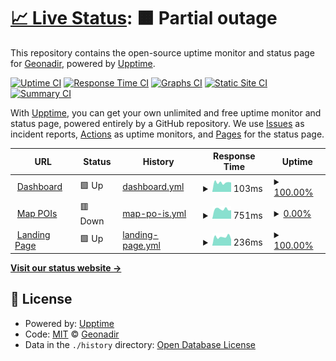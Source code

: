 # [📈 Live Status](https://Geonadir.github.io/server-status): <!--live status--> **🟧 Partial outage**

This repository contains the open-source uptime monitor and status page for [Geonadir](https://Geonadir.github.io/server-status), powered by [Upptime](https://github.com/upptime/upptime).

[![Uptime CI](https://github.com/Geonadir/server-status/workflows/Uptime%20CI/badge.svg)](https://github.com/Geonadir/server-status/actions?query=workflow%3A%22Uptime+CI%22)
[![Response Time CI](https://github.com/Geonadir/server-status/workflows/Response%20Time%20CI/badge.svg)](https://github.com/Geonadir/server-status/actions?query=workflow%3A%22Response+Time+CI%22)
[![Graphs CI](https://github.com/Geonadir/server-status/workflows/Graphs%20CI/badge.svg)](https://github.com/Geonadir/server-status/actions?query=workflow%3A%22Graphs+CI%22)
[![Static Site CI](https://github.com/Geonadir/server-status/workflows/Static%20Site%20CI/badge.svg)](https://github.com/Geonadir/server-status/actions?query=workflow%3A%22Static+Site+CI%22)
[![Summary CI](https://github.com/Geonadir/server-status/workflows/Summary%20CI/badge.svg)](https://github.com/Geonadir/server-status/actions?query=workflow%3A%22Summary+CI%22)

With [Upptime](https://upptime.js.org), you can get your own unlimited and free uptime monitor and status page, powered entirely by a GitHub repository. We use [Issues](https://github.com/Geonadir/server-status/issues) as incident reports, [Actions](https://github.com/Geonadir/server-status/actions) as uptime monitors, and [Pages](https://Geonadir.github.io/server-status) for the status page.

<!--start: status pages-->
<!-- This summary is generated by Upptime (https://github.com/upptime/upptime) -->
<!-- Do not edit this manually, your changes will be overwritten -->
<!-- prettier-ignore -->
| URL | Status | History | Response Time | Uptime |
| --- | ------ | ------- | ------------- | ------ |
| <img alt="" src="https://icons.duckduckgo.com/ip3/data.geonadir.com.ico" height="13"> [Dashboard](https://data.geonadir.com) | 🟩 Up | [dashboard.yml](https://github.com/Geonadir/server-status/commits/HEAD/history/dashboard.yml) | <details><summary><img alt="Response time graph" src="./graphs/dashboard/response-time-week.png" height="20"> 103ms</summary><br><a href="https://Geonadir.github.io/server-status/history/dashboard"><img alt="Response time 150" src="https://img.shields.io/endpoint?url=https%3A%2F%2Fraw.githubusercontent.com%2FGeonadir%2Fserver-status%2FHEAD%2Fapi%2Fdashboard%2Fresponse-time.json"></a><br><a href="https://Geonadir.github.io/server-status/history/dashboard"><img alt="24-hour response time 104" src="https://img.shields.io/endpoint?url=https%3A%2F%2Fraw.githubusercontent.com%2FGeonadir%2Fserver-status%2FHEAD%2Fapi%2Fdashboard%2Fresponse-time-day.json"></a><br><a href="https://Geonadir.github.io/server-status/history/dashboard"><img alt="7-day response time 103" src="https://img.shields.io/endpoint?url=https%3A%2F%2Fraw.githubusercontent.com%2FGeonadir%2Fserver-status%2FHEAD%2Fapi%2Fdashboard%2Fresponse-time-week.json"></a><br><a href="https://Geonadir.github.io/server-status/history/dashboard"><img alt="30-day response time 123" src="https://img.shields.io/endpoint?url=https%3A%2F%2Fraw.githubusercontent.com%2FGeonadir%2Fserver-status%2FHEAD%2Fapi%2Fdashboard%2Fresponse-time-month.json"></a><br><a href="https://Geonadir.github.io/server-status/history/dashboard"><img alt="1-year response time 150" src="https://img.shields.io/endpoint?url=https%3A%2F%2Fraw.githubusercontent.com%2FGeonadir%2Fserver-status%2FHEAD%2Fapi%2Fdashboard%2Fresponse-time-year.json"></a></details> | <details><summary><a href="https://Geonadir.github.io/server-status/history/dashboard">100.00%</a></summary><a href="https://Geonadir.github.io/server-status/history/dashboard"><img alt="All-time uptime 100.00%" src="https://img.shields.io/endpoint?url=https%3A%2F%2Fraw.githubusercontent.com%2FGeonadir%2Fserver-status%2FHEAD%2Fapi%2Fdashboard%2Fuptime.json"></a><br><a href="https://Geonadir.github.io/server-status/history/dashboard"><img alt="24-hour uptime 100.00%" src="https://img.shields.io/endpoint?url=https%3A%2F%2Fraw.githubusercontent.com%2FGeonadir%2Fserver-status%2FHEAD%2Fapi%2Fdashboard%2Fuptime-day.json"></a><br><a href="https://Geonadir.github.io/server-status/history/dashboard"><img alt="7-day uptime 100.00%" src="https://img.shields.io/endpoint?url=https%3A%2F%2Fraw.githubusercontent.com%2FGeonadir%2Fserver-status%2FHEAD%2Fapi%2Fdashboard%2Fuptime-week.json"></a><br><a href="https://Geonadir.github.io/server-status/history/dashboard"><img alt="30-day uptime 100.00%" src="https://img.shields.io/endpoint?url=https%3A%2F%2Fraw.githubusercontent.com%2FGeonadir%2Fserver-status%2FHEAD%2Fapi%2Fdashboard%2Fuptime-month.json"></a><br><a href="https://Geonadir.github.io/server-status/history/dashboard"><img alt="1-year uptime 100.00%" src="https://img.shields.io/endpoint?url=https%3A%2F%2Fraw.githubusercontent.com%2FGeonadir%2Fserver-status%2FHEAD%2Fapi%2Fdashboard%2Fuptime-year.json"></a></details>
| <img alt="" src="https://data.geonadir.com/favicon.ico" height="13"> [Map POIs](https://api.geonadir.com/api/project_coords/) | 🟥 Down | [map-po-is.yml](https://github.com/Geonadir/server-status/commits/HEAD/history/map-po-is.yml) | <details><summary><img alt="Response time graph" src="./graphs/map-po-is/response-time-week.png" height="20"> 751ms</summary><br><a href="https://Geonadir.github.io/server-status/history/map-po-is"><img alt="Response time 1314" src="https://img.shields.io/endpoint?url=https%3A%2F%2Fraw.githubusercontent.com%2FGeonadir%2Fserver-status%2FHEAD%2Fapi%2Fmap-po-is%2Fresponse-time.json"></a><br><a href="https://Geonadir.github.io/server-status/history/map-po-is"><img alt="24-hour response time 673" src="https://img.shields.io/endpoint?url=https%3A%2F%2Fraw.githubusercontent.com%2FGeonadir%2Fserver-status%2FHEAD%2Fapi%2Fmap-po-is%2Fresponse-time-day.json"></a><br><a href="https://Geonadir.github.io/server-status/history/map-po-is"><img alt="7-day response time 751" src="https://img.shields.io/endpoint?url=https%3A%2F%2Fraw.githubusercontent.com%2FGeonadir%2Fserver-status%2FHEAD%2Fapi%2Fmap-po-is%2Fresponse-time-week.json"></a><br><a href="https://Geonadir.github.io/server-status/history/map-po-is"><img alt="30-day response time 978" src="https://img.shields.io/endpoint?url=https%3A%2F%2Fraw.githubusercontent.com%2FGeonadir%2Fserver-status%2FHEAD%2Fapi%2Fmap-po-is%2Fresponse-time-month.json"></a><br><a href="https://Geonadir.github.io/server-status/history/map-po-is"><img alt="1-year response time 1314" src="https://img.shields.io/endpoint?url=https%3A%2F%2Fraw.githubusercontent.com%2FGeonadir%2Fserver-status%2FHEAD%2Fapi%2Fmap-po-is%2Fresponse-time-year.json"></a></details> | <details><summary><a href="https://Geonadir.github.io/server-status/history/map-po-is">0.00%</a></summary><a href="https://Geonadir.github.io/server-status/history/map-po-is"><img alt="All-time uptime 88.56%" src="https://img.shields.io/endpoint?url=https%3A%2F%2Fraw.githubusercontent.com%2FGeonadir%2Fserver-status%2FHEAD%2Fapi%2Fmap-po-is%2Fuptime.json"></a><br><a href="https://Geonadir.github.io/server-status/history/map-po-is"><img alt="24-hour uptime 0.00%" src="https://img.shields.io/endpoint?url=https%3A%2F%2Fraw.githubusercontent.com%2FGeonadir%2Fserver-status%2FHEAD%2Fapi%2Fmap-po-is%2Fuptime-day.json"></a><br><a href="https://Geonadir.github.io/server-status/history/map-po-is"><img alt="7-day uptime 0.00%" src="https://img.shields.io/endpoint?url=https%3A%2F%2Fraw.githubusercontent.com%2FGeonadir%2Fserver-status%2FHEAD%2Fapi%2Fmap-po-is%2Fuptime-week.json"></a><br><a href="https://Geonadir.github.io/server-status/history/map-po-is"><img alt="30-day uptime 41.92%" src="https://img.shields.io/endpoint?url=https%3A%2F%2Fraw.githubusercontent.com%2FGeonadir%2Fserver-status%2FHEAD%2Fapi%2Fmap-po-is%2Fuptime-month.json"></a><br><a href="https://Geonadir.github.io/server-status/history/map-po-is"><img alt="1-year uptime 88.56%" src="https://img.shields.io/endpoint?url=https%3A%2F%2Fraw.githubusercontent.com%2FGeonadir%2Fserver-status%2FHEAD%2Fapi%2Fmap-po-is%2Fuptime-year.json"></a></details>
| <img alt="" src="https://icons.duckduckgo.com/ip3/geonadir.com.ico" height="13"> [Landing Page](https://geonadir.com) | 🟩 Up | [landing-page.yml](https://github.com/Geonadir/server-status/commits/HEAD/history/landing-page.yml) | <details><summary><img alt="Response time graph" src="./graphs/landing-page/response-time-week.png" height="20"> 236ms</summary><br><a href="https://Geonadir.github.io/server-status/history/landing-page"><img alt="Response time 1069" src="https://img.shields.io/endpoint?url=https%3A%2F%2Fraw.githubusercontent.com%2FGeonadir%2Fserver-status%2FHEAD%2Fapi%2Flanding-page%2Fresponse-time.json"></a><br><a href="https://Geonadir.github.io/server-status/history/landing-page"><img alt="24-hour response time 169" src="https://img.shields.io/endpoint?url=https%3A%2F%2Fraw.githubusercontent.com%2FGeonadir%2Fserver-status%2FHEAD%2Fapi%2Flanding-page%2Fresponse-time-day.json"></a><br><a href="https://Geonadir.github.io/server-status/history/landing-page"><img alt="7-day response time 236" src="https://img.shields.io/endpoint?url=https%3A%2F%2Fraw.githubusercontent.com%2FGeonadir%2Fserver-status%2FHEAD%2Fapi%2Flanding-page%2Fresponse-time-week.json"></a><br><a href="https://Geonadir.github.io/server-status/history/landing-page"><img alt="30-day response time 393" src="https://img.shields.io/endpoint?url=https%3A%2F%2Fraw.githubusercontent.com%2FGeonadir%2Fserver-status%2FHEAD%2Fapi%2Flanding-page%2Fresponse-time-month.json"></a><br><a href="https://Geonadir.github.io/server-status/history/landing-page"><img alt="1-year response time 1069" src="https://img.shields.io/endpoint?url=https%3A%2F%2Fraw.githubusercontent.com%2FGeonadir%2Fserver-status%2FHEAD%2Fapi%2Flanding-page%2Fresponse-time-year.json"></a></details> | <details><summary><a href="https://Geonadir.github.io/server-status/history/landing-page">100.00%</a></summary><a href="https://Geonadir.github.io/server-status/history/landing-page"><img alt="All-time uptime 100.00%" src="https://img.shields.io/endpoint?url=https%3A%2F%2Fraw.githubusercontent.com%2FGeonadir%2Fserver-status%2FHEAD%2Fapi%2Flanding-page%2Fuptime.json"></a><br><a href="https://Geonadir.github.io/server-status/history/landing-page"><img alt="24-hour uptime 100.00%" src="https://img.shields.io/endpoint?url=https%3A%2F%2Fraw.githubusercontent.com%2FGeonadir%2Fserver-status%2FHEAD%2Fapi%2Flanding-page%2Fuptime-day.json"></a><br><a href="https://Geonadir.github.io/server-status/history/landing-page"><img alt="7-day uptime 100.00%" src="https://img.shields.io/endpoint?url=https%3A%2F%2Fraw.githubusercontent.com%2FGeonadir%2Fserver-status%2FHEAD%2Fapi%2Flanding-page%2Fuptime-week.json"></a><br><a href="https://Geonadir.github.io/server-status/history/landing-page"><img alt="30-day uptime 100.00%" src="https://img.shields.io/endpoint?url=https%3A%2F%2Fraw.githubusercontent.com%2FGeonadir%2Fserver-status%2FHEAD%2Fapi%2Flanding-page%2Fuptime-month.json"></a><br><a href="https://Geonadir.github.io/server-status/history/landing-page"><img alt="1-year uptime 100.00%" src="https://img.shields.io/endpoint?url=https%3A%2F%2Fraw.githubusercontent.com%2FGeonadir%2Fserver-status%2FHEAD%2Fapi%2Flanding-page%2Fuptime-year.json"></a></details>

<!--end: status pages-->

[**Visit our status website →**](https://Geonadir.github.io/server-status)

## 📄 License

- Powered by: [Upptime](https://github.com/upptime/upptime)
- Code: [MIT](./LICENSE) © [Geonadir](https://Geonadir.github.io/server-status)
- Data in the `./history` directory: [Open Database License](https://opendatacommons.org/licenses/odbl/1-0/)
